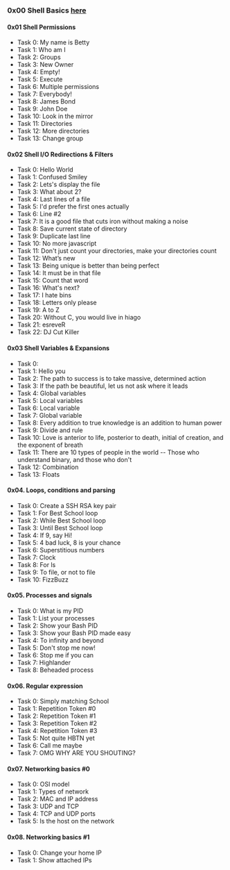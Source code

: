 ### 0x00 Shell Basics [here](https://github.com/MpiloNM95/alx-system_engineering-devops/tree/master/0x00-shell_basics)

<h4>0x01 Shell Permissions</h4>

* Task 0: My name is Betty
* Task 1: Who am I
* Task 2: Groups
* Task 3: New Owner
* Task 4: Empty!
* Task 5: Execute
* Task 6: Multiple permissions
* Task 7: Everybody!
* Task 8: James Bond
* Task 9: John Doe
* Task 10: Look in the mirror
* Task 11: Directories
* Task 12: More directories
* Task 13: Change group

<h4>0x02 Shell I/O Redirections & Filters</h4>

* Task 0: Hello World
* Task 1: Confused Smiley
* Task 2: Lets's display the file
* Task 3: What about 2?
* Task 4: Last lines of a file
* Task 5: I'd prefer the first ones actually
* Task 6: Line #2
* Task 7: It is a good file that cuts iron without making a noise
* Task 8: Save current state of directory
* Task 9: Duplicate last line
* Task 10: No more javascript
* Task 11: Don't just count your directories, make your directories count
* Task 12: What’s new
* Task 13: Being unique is better than being perfect
* Task 14: It must be in that file
* Task 15: Count that word
* Task 16: What's next?
* Task 17: I hate bins
* Task 18: Letters only please
* Task 19: A to Z
* Task 20: Without C, you would live in hiago
* Task 21: esreveR
* Task 22: DJ Cut Killer

<h4>0x03 Shell Variables & Expansions</h4>

* Task 0: <o>
* Task 1: Hello you
* Task 2: The path to success is to take massive, determined action
* Task 3: If the path be beautiful, let us not ask where it leads
* Task 4: Global variables
* Task 5: Local variables
* Task 6: Local variable
* Task 7: Global variable
* Task 8: Every addition to true knowledge is an addition to human power
* Task 9: Divide and rule
* Task 10: Love is anterior to life, posterior to death, initial of creation, and the exponent of breath
* Task 11: There are 10 types of people in the world -- Those who understand binary, and those who don't
* Task 12: Combination
* Task 13: Floats

#### 0x04. Loops, conditions and parsing
* Task 0: Create a SSH RSA key pair
* Task 1: For Best School loop
* Task 2: While Best School loop 
* Task 3: Until Best School loop
* Task 4: If 9, say Hi!
* Task 5: 4 bad luck, 8 is your chance
* Task 6: Superstitious numbers
* Task 7: Clock
* Task 8: For ls
* Task 9: To file, or not to file
* Task 10: FizzBuzz

#### 0x05. Processes and signals
* Task 0: What is my PID
* Task 1: List your processes
* Task 2: Show your Bash PID
* Task 3: Show your Bash PID made easy
* Task 4: To infinity and beyond
* Task 5: Don't stop me now!
* Task 6: Stop me if you can
* Task 7: Highlander
* Task 8: Beheaded process

#### 0x06. Regular expression
* Task 0: Simply matching School
* Task 1: Repetition Token #0
* Task 2: Repetition Token #1
* Task 3: Repetition Token #2
* Task 4: Repetition Token #3
* Task 5: Not quite HBTN yet
* Task 6: Call me maybe
* Task 7: OMG WHY ARE YOU SHOUTING?

#### 0x07. Networking basics #0
* Task 0: OSI model
* Task 1: Types of network
* Task 2: MAC and IP address
* Task 3: UDP and TCP
* Task 4: TCP and UDP ports
* Task 5: Is the host on the network

#### 0x08. Networking basics #1
* Task 0: Change your home IP
* Task 1: Show attached IPs
